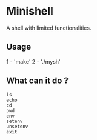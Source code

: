 # Minishell
A shell with limited functionalities.

## Usage
1 - 'make'
2 - './mysh'

## What can it do ?
    ls
    echo
    cd
    pwd
    env
    setenv
    unsetenv
    exit
